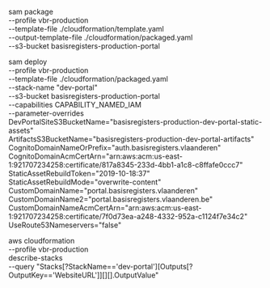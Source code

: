 sam package \
    --profile vbr-production \
    --template-file ./cloudformation/template.yaml \
    --output-template-file ./cloudformation/packaged.yaml \
    --s3-bucket basisregisters-production-portal

sam deploy \
    --profile vbr-production \
    --template-file ./cloudformation/packaged.yaml \
    --stack-name "dev-portal" \
    --s3-bucket basisregisters-production-portal \
    --capabilities CAPABILITY_NAMED_IAM \
    --parameter-overrides \
    DevPortalSiteS3BucketName="basisregisters-production-dev-portal-static-assets" \
    ArtifactsS3BucketName="basisregisters-production-dev-portal-artifacts" \
    CognitoDomainNameOrPrefix="auth.basisregisters.vlaanderen" \
    CognitoDomainAcmCertArn="arn:aws:acm:us-east-1:921707234258:certificate/817a8345-233d-4bb1-a1c8-c8ffafe0ccc7" \
    StaticAssetRebuildToken="2019-10-18:37" \
    StaticAssetRebuildMode="overwrite-content" \
    CustomDomainName="portal.basisregisters.vlaanderen" \
    CustomDomainName2="portal.basisregisters.vlaanderen.be" \
    CustomDomainNameAcmCertArn="arn:aws:acm:us-east-1:921707234258:certificate/7f0d73ea-a248-4332-952a-c1124f7e34c2" \
    UseRoute53Nameservers="false"

aws cloudformation \
    --profile vbr-production \
    describe-stacks \
    --query "Stacks[?StackName=='dev-portal'][Outputs[?OutputKey=='WebsiteURL']][][].OutputValue"